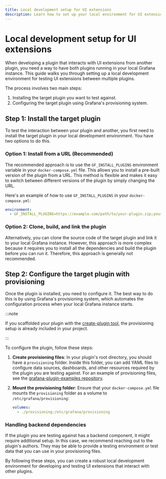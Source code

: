 ```yaml
---
title: Local development setup for UI extensions
description: Learn how to set up your local environment for UI extension development.
---
```


# Local development setup for UI extensions

When developing a plugin that interacts with UI extensions from another plugin, you need a way to have both plugins running in your local Grafana instance. This guide walks you through setting up a local development environment for testing UI extensions between multiple plugins.

The process involves two main steps:

1.  Installing the target plugin you want to test against.
2.  Configuring the target plugin using Grafana's provisioning system.

## Step 1: Install the target plugin

To test the interaction between your plugin and another, you first need to install the target plugin in your local development environment. You have two options to do this.

### Option 1: Install from a URL (Recommended)

The recommended approach is to use the `GF_INSTALL_PLUGINS` environment variable in your `docker-compose.yml` file. This allows you to install a pre-built version of the plugin from a URL. This method is flexible and makes it easy to switch between different versions of the plugin by simply changing the URL.

Here's an example of how to use `GF_INSTALL_PLUGINS` in your `docker-compose.yml`:

```yaml
environment:
  - GF_INSTALL_PLUGINS=https://example.com/path/to/your-plugin.zip;your-plugin-id
```

### Option 2: Clone, build, and link the plugin

Alternatively, you can clone the source code of the target plugin and link it to your local Grafana instance. However, this approach is more complex because it requires you to install all the dependencies and build the plugin before you can run it. Therefore, this approach is generally not recommended.

## Step 2: Configure the target plugin with provisioning

Once the plugin is installed, you need to configure it. The best way to do this is by using Grafana's provisioning system, which automates the configuration process when your local Grafana instance starts.

:::note

If you scaffolded your plugin with the [create-plugin tool](../../../get-started.md), the provisioning setup is already included in your project.

:::

To configure the plugin, follow these steps:

1.  **Create provisioning files**: In your plugin's root directory, you should have a `provisioning` folder. Inside this folder, you can add YAML files to configure data sources, dashboards, and other resources required by the plugin you are testing against. For an example of provisioning files, see the [grafana-plugin-examples repository](https://github.com/grafana/grafana-plugin-examples/tree/main/examples/app-basic/provisioning/plugins).

2.  **Mount the provisioning folder**: Ensure that your `docker-compose.yml` file mounts the `provisioning` folder as a volume to `/etc/grafana/provisioning`:

    ```yaml
    volumes:
      - ./provisioning:/etc/grafana/provisioning
    ```

### Handling backend dependencies

If the plugin you are testing against has a backend component, it might require additional setup. In this case, we recommend reaching out to the plugin's authors. They may be able to provide a testing environment or test data that you can use in your provisioning files.

By following these steps, you can create a robust local development environment for developing and testing UI extensions that interact with other plugins.
